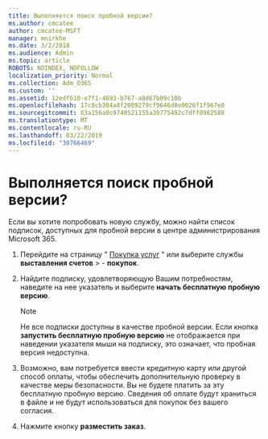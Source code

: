 ```yaml
---
title: Выполняется поиск пробной версии?
ms.author: cmcatee
author: cmcatee-MSFT
manager: mnirkhe
ms.date: 3/2/2018
ms.audience: Admin
ms.topic: article
ROBOTS: NOINDEX, NOFOLLOW
localization_priority: Normal
ms.collection: Adm_O365
ms.custom: ''
ms.assetid: 12edf610-e7f1-4693-b767-a8d67b09c10b
ms.openlocfilehash: 17c8cb304a8f2009279cf9646d8e0026f1f967e8
ms.sourcegitcommit: 03a156a9c9740521155a30775492c7dff0982588
ms.translationtype: MT
ms.contentlocale: ru-RU
ms.lasthandoff: 03/22/2019
ms.locfileid: "30766469"
---
```

# <a name="trying-to-find-a-trial"></a>Выполняется поиск пробной версии?

Если вы хотите попробовать новую службу, можно найти список подписок, доступных для пробной версии в центре администрирования Microsoft 365.
  
1. Перейдите на страницу " [Покупка услуг](https://go.microsoft.com/fwlink/p/?linkid=868433) " или выберите службы **выставления счетов** \> - **покупок**.
    
2. Найдите подписку, удовлетворяющую Вашим потребностям, наведите на нее указатель и выберите **начать бесплатную пробную версию**.
    
    > [!NOTE]
    > Не все подписки доступны в качестве пробной версии. Если кнопка **запустить бесплатную пробную версию** не отображается при наведении указателя мыши на подписку, это означает, что пробная версия недоступна. 
  
3. Возможно, вам потребуется ввести кредитную карту или другой способ оплаты, чтобы обеспечить дополнительную проверку в качестве меры безопасности. Вы не будете платить за эту бесплатную пробную версию. Сведения об оплате будут храниться в файле и не будут использоваться для покупок без вашего согласия.
    
4. Нажмите кнопку **разместить заказ**.
    

